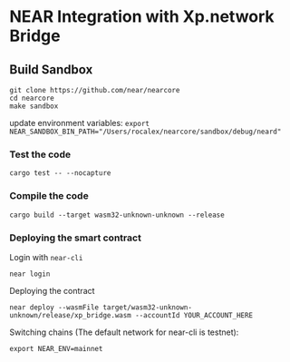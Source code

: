 # NEAR Integration with Xp.network Bridge

## Build Sandbox

```
git clone https://github.com/near/nearcore
cd nearcore
make sandbox
```

update environment variables: `export NEAR_SANDBOX_BIN_PATH="/Users/rocalex/nearcore/sandbox/debug/neard"`

### Test the code

```
cargo test -- --nocapture
```

### Compile the code

```
cargo build --target wasm32-unknown-unknown --release
```

### Deploying the smart contract

Login with `near-cli`

```
near login
```

Deploying the contract

```
near deploy --wasmFile target/wasm32-unknown-unknown/release/xp_bridge.wasm --accountId YOUR_ACCOUNT_HERE
```

Switching chains (The default network for near-cli is testnet):

```
export NEAR_ENV=mainnet
```
